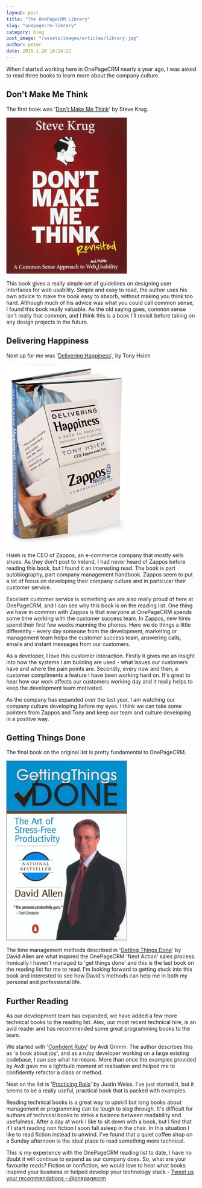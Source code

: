 ```yaml
---
layout: post
title: "The OnePageCRM Library"
slug: "onepagecrm-library"
category: blog
post_image: "/assets/images/articles/library.jpg"
author: peter
date: 2015-1-26 10:24:22
---
```


When I started working here in OnePageCRM nearly a year ago, I was asked to read three books to learn more about the company culture.

## Don't Make Me Think
The first book was '[Don't Make Me Think][1]' by Steve Krug.

<img alt="Do not mak e me think"  class="img-responsive" src="/assets/images/dontmakemethink.jpg" />

This book gives a really simple set of guidelines on designing user interfaces for web usability. Simple and easy to read, the author uses his own advice to make the book easy to absorb, without making you think too hard. Although much of his advice was what you could call common sense, I found this book really valuable. As the old saying goes, common sense isn't really that common, and I think this is a book I'll revisit before taking on any design projects in the future.

## Delivering Happiness
Next up for me was '[Delivering Happiness][2]', by Tony Hsieh

<img class="img-responsive" src="/assets/images/deliveringhappiness.jpg" />

Hsieh is the CEO of Zappos, an e-commerce company that mostly sells shoes. As they don't post to Ireland, I had never heard of Zappos before reading this book, but I found it an interesting read. The book is part autobiography, part company management handbook. Zappos seem to put a lot of focus on developing their company culture and in particular their customer service.

Excellent customer service is something we are also really proud of here at OnePageCRM, and I can see why this book is on the reading list. One thing we have in common with Zappos is that everyone at OnePageCRM spends some time working with the customer success team. In Zappos, new hires spend their first few weeks manning the phones. Here we do things a little differently - every day someone from the development, marketing or management team helps the customer success team, answering calls, emails and instant messages from our customers.

As a developer, I love this customer interaction. Firstly it gives me an insight into how the systems I am building are used - what issues our customers have and where the pain points are. Secondly, every now and then, a customer compliments a feature I have been working hard on. It's great to hear how our work affects our customers working day and it really helps to keep the development team motivated.

As the company has expanded over the last year, I am watching our company culture developing before my eyes. I think we can take some pointers from Zappos and Tony and keep our team and culture developing in a positive way.

## Getting Things Done
The final book on the original list is pretty fundamental to OnePageCRM.

<img alt="Getting things done illustration"  class="img-responseive" src="/assets/images/gettingthingsdone.jpg">

The time management methods described in '[Getting Things Done][3]' by David Allen are what inspired the OnePageCRM 'Next Action' sales process.
Ironically I haven't managed to 'get things done' and this is the last book on the reading list for me to read.
I'm looking forward to getting stuck into this book and interested to see how David's methods can help me in both my personal and professional life.

## Further Reading
As our development team has expanded, we have added a few more technical books to the reading list.
Alex, our most recent technical hire, is an avid reader and has recommended some great programming books to the team.

We started with '[Confident Ruby][4]' by Avdi Grimm. The author describes this as 'a book about joy', and as a ruby developer working on a large existing codebase, I can see what he means. More than once the examples provided by Avdi gave me a lightbulb moment of realisation and helped me to confidently refactor a class or method.

Next on the list is '[Practicing Rails][5]' by Justin Weiss. I've just started it, but it seems to be a really useful, practical book that is packed with examples.

Reading technical books is a great way to upskill but long books about management or programming can be tough to slog through.
It's difficult for authors of technical books to strike a balance between readability and usefulness.
After a day at work I like to sit down with a book, but I find that if I start reading non fiction I soon fall asleep in the chair. In this situation I like to read fiction instead to unwind.
I've found that a quiet coffee shop on a Sunday afternoon is the ideal place to read something more technical.

This is my experience with the OnePageCRM reading list to date, I have no doubt it will continue to expand as our company does. 
So, what are your favourite reads? 
Fiction or nonfiction, we would love to hear what books inspired your business or helped develop your technology stack - <a href="https://twitter.com/intent/tweet?screen_name=onepagecrm" class="twitter-mention-button" data-related="onepagecrm">Tweet us your recommendations - @onepagecrm</a>


  [1]: http://www.sensible.com/dmmt.html
  [2]: http://deliveringhappiness.com/
  [3]: http://gettingthingsdone.com
  [4]: http://www.confidentruby.com/
  [5]: https://www.justinweiss.com/book/
